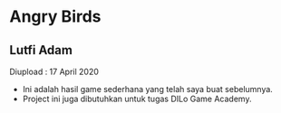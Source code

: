 # Angry Birds


Lutfi Adam
------------------
Diupload : 17 April 2020

* Ini adalah hasil game sederhana yang telah saya buat sebelumnya.
* Project ini juga dibutuhkan untuk tugas DILo Game Academy.
